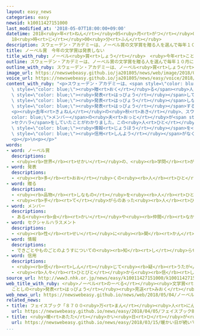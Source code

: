 ```yaml
---
layout: easy_news
categories: easy
newsid: k10011427151000
last_modified_at: '2018-05-07T18:00:00+09:00'
datetime: 2018<ruby>年<rt>ねん</rt></ruby>05<ruby>月<rt>がつ</rt></ruby>07<ruby>日<rt>にち</rt></ruby>
  18<ruby>時<rt>じ</rt></ruby>00<ruby>分<rt>ふん</rt></ruby>
description: スウェーデン・アカデミーは、ノーベル賞の文学賞を贈る人を選んで毎年１０月に発表しています。
title: ノーベル賞　今年の文学賞は発表しない
title_with_ruby: ノーベル<ruby>賞<rt>しょう</rt></ruby>　<ruby>今年<rt>ことし</rt></ruby>の<ruby>文学賞<rt>ぶんがくしょう</rt></ruby>は<ruby>発表<rt>はっぴょう</rt></ruby>しない
outline: スウェーデン・アカデミーは、ノーベル賞の文学賞を贈る人を選んで毎年１０月に発表しています。
outline_with_ruby: スウェーデン・アカデミーは、ノーベル<ruby>賞<rt>しょう</rt></ruby>の<ruby>文学賞<rt>ぶんがくしょう</rt></ruby>を<ruby>贈<rt>おく</rt></ruby>る<ruby>人<rt>ひと</rt></ruby>を<ruby>選<rt>えら</rt></ruby>んで<ruby>毎年<rt>まいとし</rt></ruby>１０<ruby>月<rt>がつ</rt></ruby>に<ruby>発表<rt>はっぴょう</rt></ruby>しています。
image_url: https://newswebeasy.github.io/ja201805/news/web/image/2018/05/04/K10011427151_1805041615_1805041616_01_02.jpg
voice_url: https://newswebeasy.github.io/ja201805/news/easy/voice/2018/05/07/k10011427151000.mp4
content_with_ruby: "<p>スウェーデン・アカデミーは、<span style=\"color: blue;\">ノーベル<ruby>賞<rt>しょう</rt></ruby></span>の<ruby>文学賞<rt>ぶんがくしょう</rt></ruby>を<span\
  \ style=\"color: blue;\"><ruby>贈<rt>おく</rt></ruby>る</span><ruby>人<rt>ひと</rt></ruby>を<ruby>選<rt>えら</rt></ruby>んで<ruby>毎年<rt>まいとし</rt></ruby>１０<ruby>月<rt>がつ</rt></ruby>に<span\
  \ style=\"color: blue;\"><ruby>発表<rt>はっぴょう</rt></ruby></span>しています。スウェーデン・アカデミーは<ruby>４日<rt>よっか</rt></ruby>、<ruby>今年<rt>ことし</rt></ruby>の<ruby>文学賞<rt>ぶんがくしょう</rt></ruby>は<span\
  \ style=\"color: blue;\"><ruby>発表<rt>はっぴょう</rt></ruby></span>しないで、<ruby>来年<rt>らいねん</rt></ruby>、<ruby>来年<rt>らいねん</rt></ruby>の<ruby>文学賞<rt>ぶんがくしょう</rt></ruby>と<ruby>一緒<rt>いっしょ</rt></ruby>に<span\
  \ style=\"color: blue;\"><ruby>発表<rt>はっぴょう</rt></ruby></span>すると<ruby>言<rt>い</rt></ruby>いました。</p>\n\
  <p><ruby>去年<rt>きょねん</rt></ruby>の<ruby>秋<rt>あき</rt></ruby>、スウェーデン・アカデミーの<span style=\"\
  color: blue;\">メンバー</span>の<ruby>夫<rt>おっと</rt></ruby>が<span style=\"color: blue;\"\
  >セクハラ</span>をしていたことがわかりました。この<ruby>人<rt>ひと</rt></ruby>は<ruby>文学賞<rt>ぶんがくしょう</rt></ruby>をもらう<ruby>人<rt>ひと</rt></ruby>の<span\
  \ style=\"color: blue;\"><ruby>情報<rt>じょうほう</rt></ruby></span>を<ruby>外<rt>そと</rt></ruby>に<ruby>出<rt>だ</rt></ruby>したとも<ruby>言<rt>い</rt></ruby>われています。スウェーデン・アカデミーは、この<ruby>問題<rt>もんだい</rt></ruby>などで<ruby>自分<rt>じぶん</rt></ruby>たちへの<span\
  \ style=\"color: blue;\"><ruby>信用<rt>しんよう</rt></ruby></span>がなくなったため<ruby>時間<rt>じかん</rt></ruby>が<ruby>必要<rt>ひつよう</rt></ruby>だと<ruby>説明<rt>せつめい</rt></ruby>しています。</p>\n\
  <p></p>\n<p></p>"
words:
- word: ノーベル賞
  descriptions:
  - <ruby><rb>世界</rb><rt>せかい</rt></ruby>の、<ruby><rb>学問</rb><rt>がくもん</rt></ruby>や<ruby><rb>平和</rb><rt>へいわ</rt></ruby>のためにりっぱな<ruby><rb>仕事</rb><rt>しごと</rt></ruby>をした<ruby><rb>人</rb><rt>ひと</rt></ruby>に、<ruby><rb>毎年</rb><rt>まいとし</rt></ruby>あたえられる<ruby><rb>賞</rb><rt>しょう</rt></ruby>。<ruby><rb>化学者</rb><rt>かがくしゃ</rt></ruby>ノーベルの<ruby><rb>遺言</rb><rt>ゆいごん</rt></ruby>で、この<ruby><rb>制度</rb><rt>せいど</rt></ruby>ができた。
- word: 発表
  descriptions:
  - <ruby><rb>多</rb><rt>おお</rt></ruby>くの<ruby><rb>人</rb><rt>ひと</rt></ruby>に<ruby><rb>広</rb><rt>ひろ</rt></ruby>く<ruby><rb>知</rb><rt>し</rt></ruby>らせること。
- word: 贈る
  descriptions:
  - <ruby><rb>品物</rb><rt>しなもの</rt></ruby>を<ruby><rb>人</rb><rt>ひと</rt></ruby>にあげる。プレゼントする。
  - <ruby><rb>手</rb><rt>て</rt></ruby>がらのあった<ruby><rb>人</rb><rt>ひと</rt></ruby>に、<ruby><rb>位</rb><rt>くらい</rt></ruby>やくんしょうなどをあたえる。
- word: メンバー
  descriptions:
  - ある<ruby><rb>会</rb><rt>かい</rt></ruby>や<ruby><rb>仲間</rb><rt>なかま</rt></ruby>の<ruby><rb>人</rb><rt>ひと</rt></ruby>。<ruby><rb>仲間</rb><rt>なかま</rt></ruby>。<ruby><rb>会員</rb><rt>かいいん</rt></ruby>。
- word: セクシャルハラスメント
  descriptions:
  - <ruby><rb>性</rb><rt>せい</rt></ruby>に<ruby><rb>関</rb><rt>かん</rt></ruby>して<ruby><rb>相手</rb><rt>あいて</rt></ruby>を<ruby><rb>不快</rb><rt>ふかい</rt></ruby>にしたり<ruby><rb>不安</rb><rt>ふあん</rt></ruby>にしたりする、いやがらせ。セクハラ。
- word: 情報
  descriptions:
  - できごとやものごとのようすについての<ruby><rb>知</rb><rt>し</rt></ruby>らせ。
- word: 信用
  descriptions:
  - <ruby><rb>信</rb><rt>しん</rt></ruby>じて<ruby><rb>疑</rb><rt>うたが</rt></ruby>わないこと。
  - <ruby><rb>人々</rb><rt>ひとびと</rt></ruby>から<ruby><rb>信</rb><rt>しん</rt></ruby>じられていること。
source_url: http://www3.nhk.or.jp/news/easy/k10011427151000/k10011427151000.html
web_title_with_ruby: <ruby>ノーベル<rt>のーべる</rt></ruby><ruby>文学賞<rt>ぶんがくしょう</rt></ruby>
  ことしの<ruby>発表<rt>はっぴょう</rt></ruby><ruby>見送<rt>みおく</rt></ruby>り <ruby>スウェーデン<rt>すうぇーでん</rt></ruby>・<ruby>アカデミー<rt>あかでみー</rt></ruby>
web_news_url: https://newswebeasy.github.io/news/web/2018/05/04/ノーベル文学賞-ことしの発表見送り-スウェーデンアカデミー
related_news:
- title: フェイスブック「８７００<ruby>万<rt>まん</rt></ruby><ruby>人<rt>にん</rt></ruby>の<ruby>情報<rt>じょうほう</rt></ruby>が<ruby>不正<rt>ふせい</rt></ruby>に<ruby>使<rt>つか</rt></ruby>われた」
  url: https://newswebeasy.github.io/news/easy/2018/04/05/フェイスブック8700万人の情報が不正に使われた
- title: <ruby>暖<rt>あたた</rt></ruby>かい<ruby>日<rt>ひ</rt></ruby>が<ruby>続<rt>つづ</rt></ruby>いて<ruby>桜<rt>さくら</rt></ruby>が<ruby>咲<rt>さ</rt></ruby>く<ruby>日<rt>ひ</rt></ruby>が<ruby>早<rt>はや</rt></ruby>くなりそう
  url: https://newswebeasy.github.io/news/easy/2018/03/15/暖かい日が続いて桜が咲く日が早くなりそう
...
```

